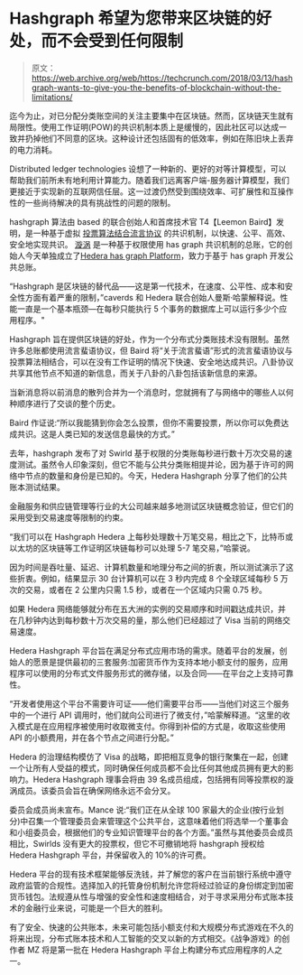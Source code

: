 # Hashgraph 希望为您带来区块链的好处，而不会受到任何限制 

> 原文：<https://web.archive.org/web/https://techcrunch.com/2018/03/13/hashgraph-wants-to-give-you-the-benefits-of-blockchain-without-the-limitations/>

迄今为止，对已分配分类账空间的关注主要集中在区块链。然而，区块链天生就有局限性。使用工作证明(POW)的共识机制本质上是缓慢的，因此社区可以达成一致并扔掉他们不同意的区块。这种设计还包括固有的低效率，例如在陈旧块上丢弃的电力消耗。

Distributed ledger technologies 设想了一种新的、更好的对等计算模型，可以帮助我们前所未有地利用计算能力。随着我们远离客户端-服务器计算模型，我们更接近于实现新的互联网信任层。这一过渡仍然受到围绕效率、可扩展性和互操作性的一些尚待解决的具有挑战性的问题的限制。

hashgraph 算法由 based 的联合创始人和首席技术官 T4【Leemon Baird】发明，是一种基于虚拟 [投票算法结合流言协议](https://web.archive.org/web/20221025222228/https://www.swirlds.com/whitepapers/) 的共识机制，以快速、公平、高效、安全地实现共识。 [漩涡](https://web.archive.org/web/20221025222228/https://www.swirlds.com/) 是一种基于权限使用 has graph 共识机制的总账，它的创始人今天单独成立了[Hedera has graph Platform](https://web.archive.org/web/20221025222228/https://www.hederahashgraph.com/)，致力于基于 has graph 开发公共总账。

“Hashgraph 是区块链的替代品——这是第一代技术，在速度、公平性、成本和安全性方面有着严重的限制，”caverds 和 Hedera 联合创始人曼斯·哈蒙解释说。性能一直是一个基本瓶颈—在每秒只能执行 5 个事务的数据库上可以运行多少个应用程序。"

Hashgraph 旨在提供区块链的好处，作为一个分布式分类账技术没有限制。虽然许多总账都使用流言蜚语协议，但 Baird 将“关于流言蜚语”形式的流言蜚语协议与投票算法相结合，可以在没有工作证明的情况下快速、安全地达成共识。八卦协议共享其他节点不知道的新信息，而关于八卦的八卦包括该新信息的来源。

当新消息将以前消息的散列合并为一个消息时，您就拥有了与网络中的哪些人以何种顺序进行了交谈的整个历史。

Baird 作证说:“所以我能猜到你会怎么投票，但你不需要投票，所以你可以免费达成共识。这是人类已知的发送信息最快的方式。”

去年，hashgraph 发布了对 Swirld 基于权限的分类账每秒进行数十万次交易的速度测试。虽然令人印象深刻，但它不能与公共分类账相提并论，因为基于许可的网络中节点的数量和身份是已知的。今天，Hedera Hashgraph 分享了他们的公共账本测试结果。

金融服务和供应链管理等行业的大公司越来越多地测试区块链概念验证，但它们的采用受到交易速度等限制的约束。

“我们可以在 Hashgraph Hedera 上每秒处理数十万笔交易，相比之下，比特币或以太坊的区块链等工作证明区块链每秒可以处理 5-7 笔交易，”哈蒙说。

因为时间是吞吐量、延迟、计算机数量和地理分布之间的折衷，所以测试演示了这些折衷。例如，结果显示 30 台计算机可以在 3 秒内完成 8 个全球区域每秒 5 万次的交易，或者在 2 公里内只需 1.5 秒，或者在一个区域内只需 0.75 秒。

如果 Hedera 网络能够就分布在五大洲的实例的交易顺序和时间戳达成共识，并在几秒钟内达到每秒数十万次交易的量，那么他们已经超过了 Visa 当前的网络交易速度。

Hedera Hashgraph 平台旨在满足分布式应用市场的需求。随着平台的发展，创始人的愿景是提供最初的三套服务:加密货币作为支持本地小额支付的服务，应用程序可以使用的分布式文件服务形式的微存储，以及合同——在平台之上支持可靠性。

“开发者使用这个平台不需要许可证——他们需要平台币——当他们对这三个服务中的一个进行 API 调用时，他们就向公司进行了微支付，”哈蒙解释道。“这里的收入模式是在应用程序被使用时收取微支付。你得到补偿的方式是，收取这些使用 API 的小额费用，并在各个节点之间进行分配。”

Hedera 的治理结构模仿了 Visa 的战略，即把相互竞争的银行聚集在一起，创建一个让所有人受益的模式，同时确保任何成员都不会比任何其他成员拥有更大的影响力。Hedera Hashgraph 理事会将由 39 名成员组成，包括拥有同等投票权的漩涡成员。该委员会旨在确保网络永远不会分叉。

委员会成员尚未宣布。Mance 说:“我们正在从全球 100 家最大的企业(按行业划分)中召集一个管理委员会来管理这个公共平台，这意味着他们将选举一个董事会和小组委员会，根据他们的专业知识管理平台的各个方面。”虽然与其他委员会成员相比，Swirlds 没有更大的投票权，但它不可撤销地将 hashgraph 授权给 Hedera Hashgraph 平台，并保留收入的 10%的许可费。

Hedera 平台的现有技术框架能够反洗钱，并了解您的客户在当前银行系统中遵守政府监管的合规性。选择加入的托管身份机制允许您将经过验证的身份绑定到加密货币钱包。法规遵从性与增强的安全性和速度相结合，对于寻求采用分布式账本技术的金融行业来说，可能是一个巨大的胜利。

有了安全、快速的公共账本，未来可能包括小额支付和大规模分布式游戏在不久的将来出现，分布式账本技术和人工智能的交叉以新的方式相交。《战争游戏》的创作者 MZ 将是第一批在 Hedera Hashgraph 平台上构建分布式应用程序的人之一。